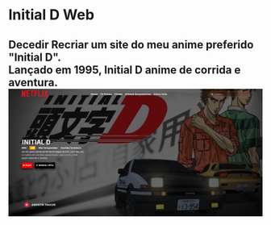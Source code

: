 <h1> <b>Initial D Web<br> </h1>

<h2> Decedir Recriar um site do meu anime preferido "Initial D".<br>
Lançado em 1995, Initial D anime de corrida e aventura.<br>

<img src="initial-d.png">